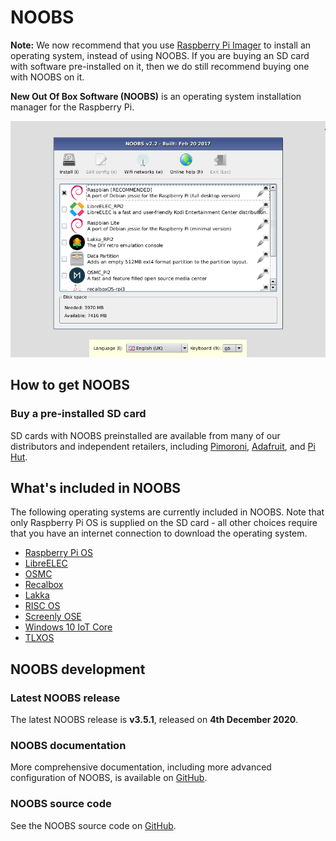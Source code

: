 # NOOBS

**Note:** We now recommend that you use [Raspberry Pi Imager](https://www.raspberrypi.org/software/) to install an operating system, instead of using NOOBS. If you are buying an SD card with software pre-installed on it, then we do still recommend buying one with NOOBS on it.

**New Out Of Box Software (NOOBS)** is an operating system installation manager for the Raspberry Pi.

![NOOBS OS selection](images/noobs.png)

## How to get NOOBS

### Buy a pre-installed SD card

SD cards with NOOBS preinstalled are available from many of our distributors and independent retailers, including [Pimoroni](https://shop.pimoroni.com/products/noobs-8gb-sd-card), [Adafruit](https://www.adafruit.com/products/1583), and [Pi Hut](http://thepihut.com/collections/raspberry-pi-sd-cards-and-adapters/products/noobs-preinstalled-sd-card).

## What's included in NOOBS

The following operating systems are currently included in NOOBS. Note that only Raspberry Pi OS is supplied on the SD card - all other choices require that you have an internet connection to download the operating system.

- [Raspberry Pi OS](https://www.raspberrypi.org)
- [LibreELEC](https://libreelec.tv/)
- [OSMC](https://osmc.tv/)
- [Recalbox](https://www.recalbox.com/)
- [Lakka](http://www.lakka.tv/)
- [RISC OS](https://www.riscosopen.org/wiki/documentation/show/Welcome%20to%20RISC%20OS%20Pi)
- [Screenly OSE](https://www.screenly.io/ose/)
- [Windows 10 IoT Core](https://developer.microsoft.com/en-us/windows/iot)
- [TLXOS](https://thinlinx.com/)

## NOOBS development

### Latest NOOBS release

The latest NOOBS release is **v3.5.1**, released on **4th December 2020**.

### NOOBS documentation

More comprehensive documentation, including more advanced configuration of NOOBS, is available on [GitHub](https://github.com/raspberrypi/noobs/blob/master/README.md).

### NOOBS source code

See the NOOBS source code on [GitHub](https://github.com/raspberrypi/noobs).
